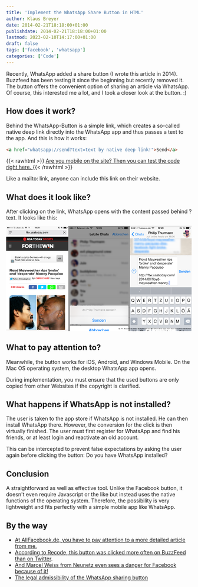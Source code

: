 ```yaml
---
title: 'Implement the WhatsApp Share Button in HTML'
author: Klaus Breyer
date: 2014-02-21T18:18:00+01:00
publishdate: 2014-02-21T18:18:00+01:00
lastmod: 2023-02-10T14:17:00+01:00
draft: false
tags: ['facebook', 'whatsapp']
categories: ['Code']
---
```


Recently, WhatsApp added a share button (I wrote this article in 2014). Buzzfeed has been testing it since the beginning but recently removed it. The button offers the convenient option of sharing an article via WhatsApp. Of course, this interested me a lot, and I took a closer look at the button. :)

## How does it work?

Behind the WhatsApp-Button is a simple link, which creates a so-called native deep link directly into the WhatsApp app and thus passes a text to the app.  And this is how it works:

```html
<a href="whatsapp://send?text=text by native deep link!">Send</a>
```

{{< rawhtml >}}
  <a href="whatsapp://send?text=Text durch native Deeplink">
    Are you mobile on the site? Then you can test the code right here.
  </a>
{{< /rawhtml >}}

Like a mailto: link, anyone can include this link on their website.

## What does it look like?

After clicking on the link, WhatsApp opens with the content passed behind ?text. It looks like this:

![](2014-09-29-buddybrand-WhatsUp-WhatsApp-.png)

## What to pay attention to?

Meanwhile, the button works for iOS, Android, and Windows Mobile. On the Mac OS operating system, the desktop WhatsApp app opens.

During implementation, you must ensure that the used buttons are only copied from other Websites if the copyright is clarified.

## What happens if WhatsApp is not installed?

The user is taken to the app store if WhatsApp is not installed. He can then install WhatsApp there. However, the conversion for the click is then virtually finished. The user must first register for WhatsApp and find his friends, or at least login and reactivate an old account.

This can be intercepted to prevent false expectations by asking the user again before clicking the button: Do you have WhatsApp installed?

## Conclusion

A straightforward as well as effective tool. Unlike the Facebook button, it doesn't even require Javascript or the like but instead uses the native functions of the operating system. Therefore, the possibility is very lightweight and fits perfectly with a simple mobile app like WhatsApp.

## By the way

- [At AllFacebook.de, you have to pay attention to a more detailed article from me.][1]
- [According to Recode, this button was clicked more often on BuzzFeed than on Twitter][2].
- [And Marcel Weiss from Neunetz even sees a danger for Facebook because of it!][3]
- [The legal admissibility of the WhatsApp sharing button][4]

[1]: http://allfacebook.de/features/was-der-whatsapp-share-button-kann-und-worauf-geachtet-werden-muss
[2]: https://recode.net/2014/02/20/before-facebook-deal-whatsapp-was-helping-buzzfeed-and-shazam-go-viral-with-new-platform-tools/
[3]: http://www.neunetz.com/2014/02/20/buzzfeed-sieht-mehr-aktivitat-bei-whatsapps-share-button-fur-apps-als-beim-twitter-button/
[4]: http://www.it-recht-kanzlei.de/whatsapp-sharing-button-direktmarketing.html
